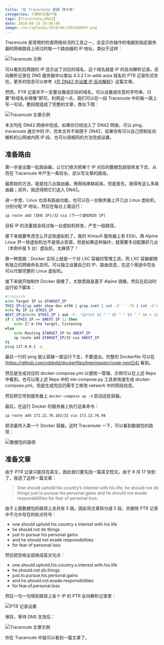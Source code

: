 ```yaml
---
title: '在 Traceroute 里膜 拜大佬'
categories: 计算机与客户端
tags: [Traceroute,DN42]
date: 2018-08-15 19:46:00
image: /usr/uploads/2018/08/2301166997.png
---
```

Traceroute 是常用的检查网络状况的工具之一，会显示你操作的电脑到指定服务器的网络路径上经过的每一个路由器的 IP 地址，类似于这样：

![Traceroute 示例][1]

可以看到后两跳的 IP 显示出了对应的域名，这个域名就是 IP 的反向解析记录。反向解析记录在 DNS 服务器中以类似 4.3.2.1.in-addr.arpa 域名的 PTR 记录形式存在。更多的信息可以参考《[在 DN42 中设置 IP 反向解析][2]》这篇文章。

然而，PTR 记录并不一定要设置成实际的域名，可以设置成任意的字符串，只要“和域名长得像”即可。利用这一点，我们可以在一段 Traceroute 中的每一跳上写一句话，整段就组成了完整的文章，类似下图：

![Traceroute 文章示例][3]

本文均在 DN42 网络中完成，如果你已经加入了 DN42 网络，可以 ping、traceroute 通文中的 IP。但本文并不局限于 DN42，如果你有可以自己控制反向解析的公网或内网 IP 段，也可以用相同的方法完成设置。

准备路由
--------

第一步是设置一批路由器，让它们依次把某个 IP 对应的数据包层层转发下去，从而在 Traceroute 中产生一条较长、足以写文章的路径。

最原始的方法，就是找几台路由器，用网线串联起来。但是首先，我得有这么多路由器；另外，我还得把它们连入 DN42。

进一步想，Linux 也具有路由功能，也可以在一台服务器上开几台 Linux 虚拟机，分别分配 IP 地址，然后在每台上面运行：

```bash
ip route add [目标 IP]/32 via [下一个虚拟机的 IP]
```

目标 IP 的流量就会经过每一台虚拟机转发，产生一段路径。

接下来就要考虑怎么开这些虚拟机了。我的 Kimsufi 服务器上有 ESXi，用 Alpine Linux 开一排虚拟机也不是很占资源，但是如果这样操作，就需要手动配置好几台（本例中是 5 台）虚拟机，太麻烦了！

换一种思路：Docker 实际上就是一个对 LXC 容器的管理工具，而 LXC 容器都拥有独立的网络命名空间，可以独立设置自己的 IP、路由信息，在这个用途中完全可以代替完整的 Linux 虚拟机。

接下来就开始制作 Docker 镜像了。大致思路是基于 Alpine 镜像，然后在启动时运行如下脚本：

```bash
#!/bin/sh
echo Target IP is $TARGET_IP
THIS_IP=$(ip addr show dev eth0 | grep inet | cut -d' ' -f6 | cut -d'/' -f1)
echo My IP is $THIS_IP
NEXT_IP=$(echo $THIS_IP | awk -F. '{print $1 "." $2 "." $3 "." $4 + 1}')
if [ $THIS_IP == $NEXT_IP ]; then
    echo I\'m the target, listening
else
    echo Routing $TARGET_IP to $NEXT_IP
    ip route add $TARGET_IP/32 via $NEXT_IP
fi
ping 127.0.0.1 -q
```

最后一行的 ping 是让容器一直运行下去，不要退出。完整的 Dockerfile 可以在 [https://github.com/xddxdd/dockerfiles/tree/master/route-next][4] 看到。

然后是生成对应的 docker-compose.yml 以便统一管理，示例可以在上述 Repo 中看到。也可以用上述 Repo 中的 mk-compose.py 工具来快速生成 docker-compose.yml，但是生成完后仍需手工修改 network 中的网段信息。

然后把它传到服务器上 `docker-compose up -d` 启动这批容器。

最后，在运行 Docker 的服务器上执行这条命令：

```bash
ip route add 172.22.76.102/32 via 172.22.76.98
```

把流量传入第一个 Docker 容器。这时 Traceroute 一下，可以看到数据包的路径：

![数据包的路径][5]

准备文章
--------

由于 PTR 记录只能存在英文，因此我们要先找一篇英文短文。由于 8 月 17 快到了，我选了这样一篇文章：

> One should uphold his country’s interest with his life, he should not
> do things just to pursue his personal gains and he should not evade
> responsibilities for fear of personal loss.

由于上面数据包的路径上总共有 5 跳，因此将文章拆分成 5 段，并删除 PTR 记录中不允许存在的标点符号：

- one should uphold his country s interest with his life
- he should not do things
- just to pursue his personal gains
- and he should not evade responsibilities
- for fear of personal loss

然后把空格全部换成英文句点：

- one.should.uphold.his.country.s.interest.with.his.life
- he.should.not.do.things
- just.to.pursue.his.personal.gains
- and.he.should.not.evade.responsibilities
- for.fear.of.personal.loss

然后一句一句填到路径上各个 IP 的 PTR 反向解析记录里：

![PTR 记录设置][6]

保存，等待 DNS 生效后：

![Traceroute 文章示例][3]

你在 Traceroute 中就可以看到一篇文章了。

  [1]: /usr/uploads/2018/08/2301166997.png
  [2]: /article/modify-website/dn42-ip-reverse-record.lantian
  [3]: /usr/uploads/2018/08/1311499371.png
  [4]: https://github.com/xddxdd/dockerfiles/tree/master/route-next
  [5]: /usr/uploads/2018/08/846969415.png
  [6]: /usr/uploads/2018/08/921227701.png
